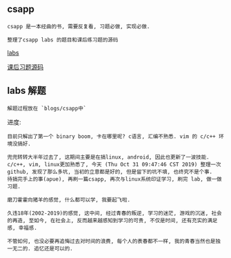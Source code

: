 
## csapp

	csapp 是一本经曲的书, 需要反复看, 习题必做, 实现必做.

    整理了csapp labs 的题目和课后练习题的源码

[labs](/labs)

[课后习题源码](/source)

## labs 解题

    解题过程放在 `blogs/csapp中`

进度: 

	目前只解出了第一个 binary boom, 卡在哪里呢? c语言, 汇编不熟悉. vim 的 c/c++ 环境没搞好. 

	兜兜转转大半年过去了, 这期间主要是在搞linux, android, 因此也更新了一波技能. c/c++, vim, linux更加熟悉了, 今天 (Thu Oct 31 09:47:46 CST 2019) 整理一次github, 发现了那么多坑, 当初的立意都是好的, 但是留下的坑不填, 也终究不是个事. 
	待搞完手上的事(apue), 再刷一篇csapp, 再次与linux系统印证学习, 刷完 lab, 做一做习题. 

	磨刀霍霍向猪羊的感觉, 什么都可以学, 我要起飞啦. 

	久违18年(2002-2019)的感觉, 这中间, 经过青春的叛逆, 学习的迷茫, 游戏的沉迷, 社会的再造, 至如今, 在社会上, 反而越来越感知到学习的可贵, 不仅是时间, 还有充实的满足感, 幸福感. 

	不管如何, 也没必要再追悔过去对时间的浪费, 每个人的表春都不一样, 我的青春当然也是独一无二的. 追忆还是可以的. 

